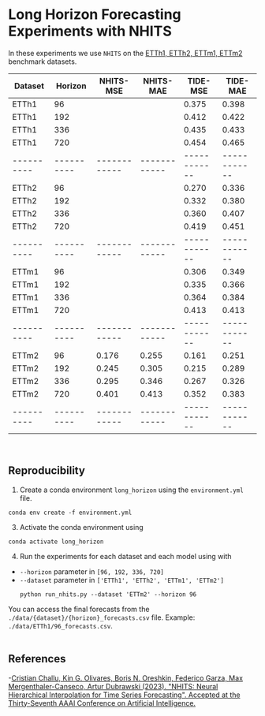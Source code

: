 # Long Horizon Forecasting Experiments with NHITS

In these experiments we use `NHITS` on the [ETTh1, ETTh2, ETTm1, ETTm2](https://github.com/zhouhaoyi/ETDataset) benchmark datasets.

| Dataset  | Horizon  | NHITS-MSE  | NHITS-MAE  | TIDE-MSE   | TIDE-MAE   |
|----------|----------|------------|------------|------------|------------|
| ETTh1    | 96       |            |            | 0.375      | 0.398      |
| ETTh1    | 192      |            |            | 0.412      | 0.422      |
| ETTh1    | 336      |            |            | 0.435      | 0.433      |
| ETTh1    | 720      |            |            | 0.454      | 0.465      |
|----------|----------|------------|------------|------------|------------|
| ETTh2    | 96       |            |            | 0.270      | 0.336      |
| ETTh2    | 192      |            |            | 0.332      | 0.380      |
| ETTh2    | 336      |            |            | 0.360      | 0.407      |
| ETTh2    | 720      |            |            | 0.419      | 0.451      |
|----------|----------|------------|------------|------------|------------|
| ETTm1    | 96       |            |            | 0.306      | 0.349      |
| ETTm1    | 192      |            |            | 0.335      | 0.366      |
| ETTm1    | 336      |            |            | 0.364      | 0.384      |
| ETTm1    | 720      |            |            | 0.413      | 0.413      |
|----------|----------|------------|------------|------------|------------|
| ETTm2    | 96       | 0.176      | 0.255      | 0.161      | 0.251      |
| ETTm2    | 192      | 0.245      | 0.305      | 0.215      | 0.289      |
| ETTm2    | 336      | 0.295      | 0.346      | 0.267      | 0.326      |
| ETTm2    | 720      | 0.401      | 0.413      | 0.352      | 0.383      |
|----------|----------|------------|------------|------------|------------|
<br>

## Reproducibility

1. Create a conda environment `long_horizon` using the `environment.yml` file.
  ```shell
  conda env create -f environment.yml
  ```

3. Activate the conda environment using 
  ```shell
  conda activate long_horizon
  ```

4. Run the experiments for each dataset and each model using with 
- `--horizon` parameter in `[96, 192, 336, 720]`
- `--dataset` parameter in `['ETTh1', 'ETTh2', 'ETTm1', 'ETTm2']`
  ```shell
  python run_nhits.py --dataset 'ETTm2' --horizon 96
  ```

You can access the final forecasts from the `./data/{dataset}/{horizon}_forecasts.csv` file. Example: `./data/ETTh1/96_forecasts.csv`.
<br><br>

## References
-[Cristian Challu, Kin G. Olivares, Boris N. Oreshkin, Federico Garza, Max Mergenthaler-Canseco, Artur Dubrawski (2023). "NHITS: Neural Hierarchical Interpolation for Time Series Forecasting". Accepted at the Thirty-Seventh AAAI Conference on Artificial Intelligence.](https://arxiv.org/abs/2201.12886)